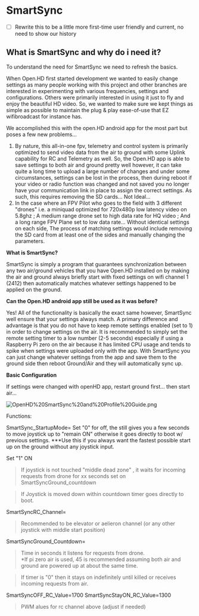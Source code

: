 # SmartSync

* [ ] Rewrite this to be a little more first-time user friendly and current, no need to show our history

## What is SmartSync and why do i need it?

To understand the need for SmartSync we need to refresh the basics.

When Open.HD first started development we wanted to easily change settings as many people working with this project and other branches are interested in experimenting with various frequencies, settings and configurations. Others were primarily interested in using it just to fly and enjoy the beautiful HD video. So, we wanted to make sure we kept things as simple as possible to maintain the plug & play ease-of-use that EZ wifibroadcast for instance has.

We accomplished this with the open.HD android app for the most part but poses a few new problems...

1. By nature, this all-in-one fpv, telemetry and control system is primarily optimized to send video data from the air to ground with some Uplink capability for RC and Telemetry as well. So, the Open.HD app is able to save settings to both air and ground pretty well however, it can take quite a long time to upload a large number of changes and under some circumstances, settings can be lost in the process, then during reboot if your video or radio function was changed and not saved you no longer have your communication link in place to assign the correct settings. As such, this requires removing the SD cards... Not Ideal...
2. In the case where an FPV Pilot who goes to the field with 3 different "drones" i.e. a miniquad optimized for 720x480p low latency video on 5.8ghz ; A medium range drone set to high data rate for HQ video ; And a long range FPV Plane set to low data rate... Without identical settings on each side, The process of matching settings would include removing the SD card from at least one of the sides and manually changing the parameters.

**What is SmartSync?**

SmartSync is simply a program that guarantees synchronization between any two air/ground vehicles that you have Open.HD installed on by making the air and ground always briefly start with fixed settings on wifi channel 1 \(2412\) then automatically matches whatever settings happened to be applied on the ground.

**Can the Open.HD android app still be used as it was before?**

Yes! All of the functionality is basically the exact same however, SmartSync well ensure that your settings always match. A primary difference and advantage is that you do not have to keep remote settings enabled \(set to 1\) in order to change settings on the air. It is recommended to simply set the remote setting timer to a low number \(2-5 seconds\) especially if using a Raspberry Pi zero on the air because it has limited CPU usage and tends to spike when settings were uploaded only with the app. With SmartSync you can just change whatever settings from the app and save them to the ground side then reboot Ground/Air and they will automatically sync up.

**Basic Configuration**

If settings were changed with openHD app, restart ground first... then start air...

![OpenHD%20SmartSync%20and%20Profile%20Guide.png](https://github.com/HD-Fpv/Open.HD/raw/master/wiki-content/ProgramFlow/OpenHD%20SmartSync%20and%20Profile%20Guide.png)

Functions:

SmartSync\_StartupMode= Set "0" for off, the still gives you a few seconds to move joystick up to "remain ON" otherwise it goes directly to boot w/ previous settings. \*\*\*Use this if you always want the fastest possible start up on the ground without any joystick input.

Set "1" ON

> If joystick is not touched "middle dead zone" , it waits for incoming requests from drone for xx seconds set on SmartSyncGround\_countdown

> If Joystick is moved down within countdown timer goes directly to boot.

SmartSyncRC\_Channel=

> Recommended to be elevator or aelieron channel \(or any other joystick with middle start position\)

SmartSyncGround\_Countdown=

> Time in seconds it listens for requests from drone.  
> \*If pi zero air is used, 45 is recommended assuming both air and ground are powered up at about the same time.

> If timer is "0" then it stays on indefinitely until killed or receives incoming requests from air.

SmartSyncOFF\_RC\_Value=1700 SmartSyncStayON\_RC\_Value=1300

> PWM alues for rc channel above \(adjust if needed\)

